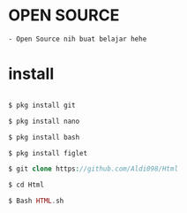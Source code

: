 # OPEN SOURCE
```
- Open Source nih buat belajar hehe

```

# install
```php

$ pkg install git

$ pkg install nano

$ pkg install bash

$ pkg install figlet

$ git clone https://github.com/Aldi098/Html

$ cd Html

$ Bash HTML.sh

```
